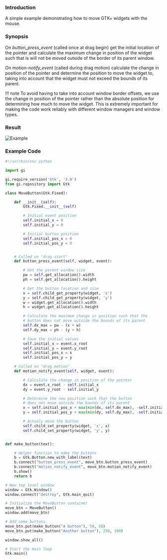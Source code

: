### Introduction

A simple example demonstrating how to move GTK+ widgets with the mouse.

### Synopsis

On _button_press_event_ (called once at drag begin) get the initial location of the pointer
and calculate the maximum change in position of the widget such that is will
not be moved outside of the border of its parent window.

On _motion-notify_event_ (called during drag motion) calculate the change in position of the pointer and
determine the position to move the widget to, taking into account that the widget
must not exceed the bounds of its parent.

!!! note
    To avoid having to take into account window border offsets, we use the change
    in position of the pointer rather than the absolute position for determining
    how much to move the widget. This is extremely important for making the code
    work reliably with different window managers and window types.

### Result

![Example](https://i.imgur.com/00LAlhM.gif)


### Example Code

```python
#!/usr/bin/env python

import gi

gi.require_version('Gtk', '3.0')
from gi.repository import Gtk

class MoveButton(Gtk.Fixed):

    def __init__(self):
        Gtk.Fixed.__init__(self)

        # Initial event position
        self.initial_x = 0
        self.initial_y = 0

        # Initial button position
        self.initial_pos_x = 0
        self.initial_pos_y = 0


    # Called on "drag start"
    def button_press_event(self, widget, event):

        # Get the parent window size
        pw = self.get_allocation().width
        ph = self.get_allocation().height

        # Get the button location and size
        x = self.child_get_property(widget, 'x')
        y = self.child_get_property(widget, 'y')
        w = widget.get_allocation().width
        h = widget.get_allocation().height

        # Calculate the maximum change in position such that the
        # button does not move outside the bounds of its parent
        self.dx_max = pw - (x + w)
        self.dy_max = ph - (y + h)

        # Save the initial values
        self.initial_x = event.x_root
        self.initial_y = event.y_root
        self.initial_pos_x = x
        self.initial_pos_y = y

    # Called on "drag motion"
    def motion_notify_event(self, widget, event):

        # Calculate the change in position of the pointer
        dx = event.x_root - self.initial_x
        dy = event.y_root - self.initial_y

        # Determine the new position such that the button
        # does not move outside the bounds of its parent
        x = self.initial_pos_x + max(min(dx, self.dx_max), -self.initial_pos_x)
        y = self.initial_pos_y + max(min(dy, self.dy_max), -self.initial_pos_y)

        # Actualy move the button
        self.child_set_property(widget, 'x', x)
        self.child_set_property(widget, 'y', y)


def make_button(text):

    # Helper function to make the buttons
    b = Gtk.Button.new_with_label(text)
    b.connect("button_press_event", move_btn.button_press_event)
    b.connect("motion_notify_event", move_btn.motion_notify_event)
    b.show()
    return b

# New top level window
window = Gtk.Window()
window.connect("destroy", Gtk.main_quit)

# Initialize the MoveButton container
move_btn = MoveButton()
window.add(move_btn)

# Add some buttons
move_btn.put(make_button("A button"), 50, 50)
move_btn.put(make_button("Another button"), 250, 100)

window.show_all()

# Start the main loop
Gtk.main()
```
